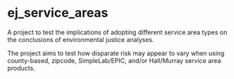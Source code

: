 # ej_service_areas
 A project to test the implications of adopting different service area types on the conclusions of environmental justice analyses.
 
 The project aims to test how disparate risk may appear to vary when using county-based, zipcode, SimpleLab/EPIC, and/or Hall/Murray service area products. 
